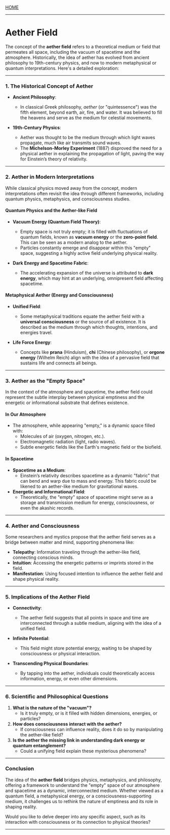 [HOME](/README.md)   

---   

# Aether Field   

The concept of the **aether field** refers to a theoretical medium or field that permeates all space, including the vacuum of spacetime and the atmosphere. Historically, the idea of aether has evolved from ancient philosophy to 19th-century physics, and now to modern metaphysical or quantum interpretations. Here's a detailed exploration:

---

### **1. The Historical Concept of Aether**
- **Ancient Philosophy**:
  - In classical Greek philosophy, *aether* (or "quintessence") was the fifth element, beyond earth, air, fire, and water. It was believed to fill the heavens and serve as the medium for celestial movements.

- **19th-Century Physics**:
  - Aether was thought to be the medium through which light waves propagate, much like air transmits sound waves.
  - The **Michelson-Morley Experiment** (1887) disproved the need for a physical aether in explaining the propagation of light, paving the way for Einstein’s theory of relativity.

---

### **2. Aether in Modern Interpretations**
While classical physics moved away from the concept, modern interpretations often revisit the idea through different frameworks, including quantum physics, metaphysics, and consciousness studies.

#### **Quantum Physics and the Aether-like Field**
- **Vacuum Energy (Quantum Field Theory)**:
  - Empty space is not truly empty; it is filled with fluctuations of quantum fields, known as **vacuum energy** or the **zero-point field**. This can be seen as a modern analog to the aether.
  - Particles constantly emerge and disappear within this "empty" space, suggesting a highly active field underlying physical reality.

- **Dark Energy and Spacetime Fabric**:
  - The accelerating expansion of the universe is attributed to **dark energy**, which may hint at an underlying, omnipresent field affecting spacetime.

#### **Metaphysical Aether (Energy and Consciousness)**
- **Unified Field**:
  - Some metaphysical traditions equate the aether field with a **universal consciousness** or the source of all existence. It is described as the medium through which thoughts, intentions, and energies travel.

- **Life Force Energy**:
  - Concepts like **prana** (Hinduism), **chi** (Chinese philosophy), or **orgone energy** (Wilhelm Reich) align with the idea of a pervasive field that sustains life and connects all beings.

---

### **3. Aether as the "Empty Space"**
In the context of the atmosphere and spacetime, the aether field could represent the subtle interplay between physical emptiness and the energetic or informational substrate that defines existence.

#### **In Our Atmosphere**
- The atmosphere, while appearing "empty," is a dynamic space filled with:
  - Molecules of air (oxygen, nitrogen, etc.).
  - Electromagnetic radiation (light, radio waves).
  - Subtle energetic fields like the Earth's magnetic field or the biofield.

#### **In Spacetime**
- **Spacetime as a Medium**:
  - Einstein’s relativity describes spacetime as a dynamic "fabric" that can bend and warp due to mass and energy. This fabric could be likened to an aether-like medium for gravitational waves.
- **Energetic and Informational Field**:
  - Theoretically, the "empty" space of spacetime might serve as a storage and transmission medium for energy, consciousness, or even the akashic records.

---

### **4. Aether and Consciousness**
Some researchers and mystics propose that the aether field serves as a bridge between matter and mind, supporting phenomena like:
- **Telepathy**: Information traveling through the aether-like field, connecting conscious minds.
- **Intuition**: Accessing the energetic patterns or imprints stored in the field.
- **Manifestation**: Using focused intention to influence the aether field and shape physical reality.

---

### **5. Implications of the Aether Field**
- **Connectivity**:
  - The aether field suggests that all points in space and time are interconnected through a subtle medium, aligning with the idea of a unified field.
  
- **Infinite Potential**:
  - This field might store potential energy, waiting to be shaped by consciousness or physical interaction.

- **Transcending Physical Boundaries**:
  - By tapping into the aether, individuals could theoretically access information, energy, or even other dimensions.

---

### **6. Scientific and Philosophical Questions**
1. **What is the nature of the "vacuum"?**
   - Is it truly empty, or is it filled with hidden dimensions, energies, or particles?
2. **How does consciousness interact with the aether?**
   - If consciousness can influence reality, does it do so by manipulating the aether-like field?
3. **Is the aether the missing link in understanding dark energy or quantum entanglement?**
   - Could a unifying field explain these mysterious phenomena?

---

### **Conclusion**
The idea of the **aether field** bridges physics, metaphysics, and philosophy, offering a framework to understand the "empty" space of our atmosphere and spacetime as a dynamic, interconnected medium. Whether viewed as a quantum field, a metaphysical energy, or a consciousness-supporting medium, it challenges us to rethink the nature of emptiness and its role in shaping reality.

Would you like to delve deeper into any specific aspect, such as its interaction with consciousness or its connection to physical theories?

---   
